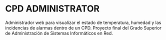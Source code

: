 # CPD ADMINISTRATOR
Administrador web para visualizar el estado de temperatura, humedad y las incidencias de alarmas dentro de un CPD. Proyecto final del Grado Superior de Administración de Sistemas Informáticos en Red.
